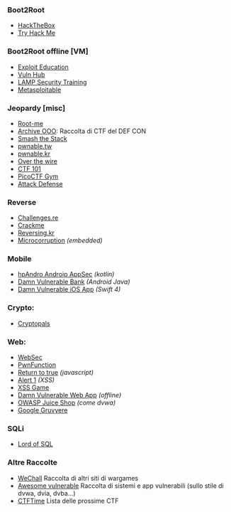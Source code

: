 ### Boot2Root 
- [HackTheBox](https://www.hackthebox.com/)
- [Try Hack Me](https://tryhackme.com/)


### Boot2Root offline [VM]
- [Exploit Education](https://exploit.education/)
- [Vuln Hub](https://www.vulnhub.com)
- [LAMP Security Training](https://sourceforge.net/projects/lampsecurity/files/)
- [Metasploitable](https://docs.rapid7.com/metasploit/metasploitable-2-exploitability-guide/)


### Jeopardy [misc]
- [Root-me](https://www.root-me.org/)
- [Archive OOO](https://archive.ooo): Raccolta di CTF del DEF CON
- [Smash the Stack](http://www.smashthestack.org/wargames.html)
- [pwnable.tw](https://pwnable.tw/)
- [pwnable.kr](http://pwnable.kr/)
- [Over the wire](https://overthewire.org/wargames/)
- [CTF 101](https://ctf101.org/)
- [PicoCTF Gym](https://picoctf.org/index#picogym)
- [Attack Defense](https://attackdefense.com/)


### Reverse
- [Challenges.re](https://challenges.re/)
- [Crackme](https://crackmes.one/)
- [Reversing.kr](http://reversing.kr/index.php)
- [Microcorruption](https://microcorruption.com) *(embedded)*


### Mobile
- [hpAndro Androip AppSec](http://ctf.hpandro.raviramesh.info) *(kotlin)*
- [Damn Vulnerable Bank](https://rewanthtammana.com/damn-vulnerable-bank/) *(Android Java)*
- [Damn Vulnerable iOS App](http://damnvulnerableiosapp.com/) *(Swift 4)*


### Crypto:
- [Cryptopals](https://cryptopals.com/)


### Web:
- [WebSec](http//websec.fr/)
- [PwnFunction](https://xss.pwnfunction.com/)
- [Return to true](https://alf.nu/ReturnTrue) *(javascript)*
- [Alert 1](https://alf.nu/alert1) *(XSS)*
- [XSS Game](https://xss-game.appspot.com)
- [Damn Vulnerable Web App](https://dvwa.co.uk/) *(offline)*
- [OWASP Juice Shop](https://owasp-juice.shop/) *(come dvwa)*
- [Google Gruvyere](https://google-gruyere.appspot.com/)


### SQLi
- [Lord of SQL](https://los.rubiya.kr/)


### Altre Raccolte
- [WeChall](http://www.wechall.net/) Raccolta di altri siti di wargames
- [Awesome vulnerable](https://github.com/kaiiyer/awesome-vulnerable) Raccolta di sistemi e app vulnerabili (sullo stile di dvwa, dvia, dvba...)
- [CTFTime](https://ctftime.org/event/list/upcoming) Lista delle prossime CTF